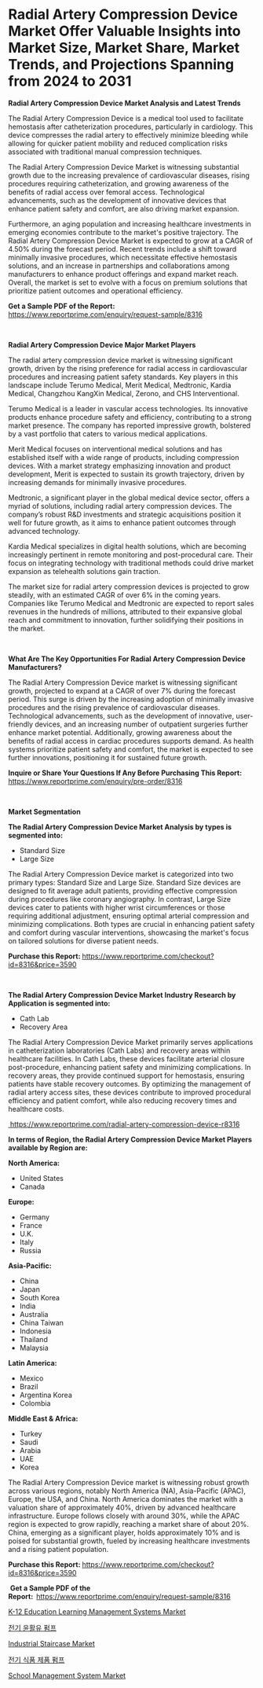<p><h1>Radial Artery Compression Device Market Offer Valuable Insights into Market Size, Market Share, Market Trends, and Projections Spanning from 2024 to 2031</h1></p><p><strong>Radial Artery Compression Device Market Analysis and Latest Trends</strong></p>
<p><p>The Radial Artery Compression Device is a medical tool used to facilitate hemostasis after catheterization procedures, particularly in cardiology. This device compresses the radial artery to effectively minimize bleeding while allowing for quicker patient mobility and reduced complication risks associated with traditional manual compression techniques.</p><p>The Radial Artery Compression Device Market is witnessing substantial growth due to the increasing prevalence of cardiovascular diseases, rising procedures requiring catheterization, and growing awareness of the benefits of radial access over femoral access. Technological advancements, such as the development of innovative devices that enhance patient safety and comfort, are also driving market expansion. </p><p>Furthermore, an aging population and increasing healthcare investments in emerging economies contribute to the market's positive trajectory. The Radial Artery Compression Device Market is expected to grow at a CAGR of 4.50% during the forecast period. Recent trends include a shift toward minimally invasive procedures, which necessitate effective hemostasis solutions, and an increase in partnerships and collaborations among manufacturers to enhance product offerings and expand market reach. Overall, the market is set to evolve with a focus on premium solutions that prioritize patient outcomes and operational efficiency.</p></p>
<p><strong>Get a Sample PDF of the Report:&nbsp;</strong> <a href="https://www.reportprime.com/enquiry/request-sample/8316">https://www.reportprime.com/enquiry/request-sample/8316</a></p>
<p>&nbsp;</p>
<p><strong>Radial Artery Compression Device Major Market Players</strong></p>
<p><p>The radial artery compression device market is witnessing significant growth, driven by the rising preference for radial access in cardiovascular procedures and increasing patient safety standards. Key players in this landscape include Terumo Medical, Merit Medical, Medtronic, Kardia Medical, Changzhou KangXin Medical, Zerono, and CHS Interventional.</p><p>Terumo Medical is a leader in vascular access technologies. Its innovative products enhance procedure safety and efficiency, contributing to a strong market presence. The company has reported impressive growth, bolstered by a vast portfolio that caters to various medical applications.</p><p>Merit Medical focuses on interventional medical solutions and has established itself with a wide range of products, including compression devices. With a market strategy emphasizing innovation and product development, Merit is expected to sustain its growth trajectory, driven by increasing demands for minimally invasive procedures.</p><p>Medtronic, a significant player in the global medical device sector, offers a myriad of solutions, including radial artery compression devices. The company’s robust R&D investments and strategic acquisitions position it well for future growth, as it aims to enhance patient outcomes through advanced technology.</p><p>Kardia Medical specializes in digital health solutions, which are becoming increasingly pertinent in remote monitoring and post-procedural care. Their focus on integrating technology with traditional methods could drive market expansion as telehealth solutions gain traction.</p><p>The market size for radial artery compression devices is projected to grow steadily, with an estimated CAGR of over 6% in the coming years. Companies like Terumo Medical and Medtronic are expected to report sales revenues in the hundreds of millions, attributed to their expansive global reach and commitment to innovation, further solidifying their positions in the market.</p></p>
<p>&nbsp;</p>
<p><strong>What Are The Key Opportunities For Radial Artery Compression Device Manufacturers?</strong></p>
<p><p>The Radial Artery Compression Device market is witnessing significant growth, projected to expand at a CAGR of over 7% during the forecast period. This surge is driven by the increasing adoption of minimally invasive procedures and the rising prevalence of cardiovascular diseases. Technological advancements, such as the development of innovative, user-friendly devices, and an increasing number of outpatient surgeries further enhance market potential. Additionally, growing awareness about the benefits of radial access in cardiac procedures supports demand. As health systems prioritize patient safety and comfort, the market is expected to see further innovations, positioning it for sustained future growth.</p></p>
<p><strong>Inquire or Share Your Questions If Any Before Purchasing This Report:</strong> <a href="https://www.reportprime.com/enquiry/pre-order/8316">https://www.reportprime.com/enquiry/pre-order/8316</a></p>
<p>&nbsp;</p>
<p><strong>Market Segmentation</strong></p>
<p><strong>The Radial Artery Compression Device Market Analysis by types is segmented into:</strong></p>
<p><ul><li>Standard Size</li><li>Large Size</li></ul></p>
<p><p>The Radial Artery Compression Device market is categorized into two primary types: Standard Size and Large Size. Standard Size devices are designed to fit average adult patients, providing effective compression during procedures like coronary angiography. In contrast, Large Size devices cater to patients with higher wrist circumferences or those requiring additional adjustment, ensuring optimal arterial compression and minimizing complications. Both types are crucial in enhancing patient safety and comfort during vascular interventions, showcasing the market's focus on tailored solutions for diverse patient needs.</p></p>
<p><strong>Purchase this Report:&nbsp;</strong><a href="https://www.reportprime.com/checkout?id=8316&price=3590">https://www.reportprime.com/checkout?id=8316&price=3590</a></p>
<p>&nbsp;</p>
<p><strong>The Radial Artery Compression Device Market Industry Research by Application is segmented into:</strong></p>
<p><ul><li>Cath Lab</li><li>Recovery Area</li></ul></p>
<p><p>The Radial Artery Compression Device Market primarily serves applications in catheterization laboratories (Cath Labs) and recovery areas within healthcare facilities. In Cath Labs, these devices facilitate arterial closure post-procedure, enhancing patient safety and minimizing complications. In recovery areas, they provide continued support for hemostasis, ensuring patients have stable recovery outcomes. By optimizing the management of radial artery access sites, these devices contribute to improved procedural efficiency and patient comfort, while also reducing recovery times and healthcare costs.</p></p>
<p><a href="https://www.reportprime.com/radial-artery-compression-device-r8316">&nbsp;https://www.reportprime.com/radial-artery-compression-device-r8316</a></p>
<p><strong>In terms of Region, the Radial Artery Compression Device Market Players available by Region are:</strong></p>
<p>
    <p> <strong> North America: </strong>
        <ul>
            <li>United States</li>
            <li>Canada</li>
        </ul>
        </p> 
    <p> <strong> Europe: </strong>
        <ul>
            <li>Germany</li>
            <li>France</li>
            <li>U.K.</li>
            <li>Italy</li>
            <li>Russia</li>
        </ul>
        </p> 
    <p> <strong> Asia-Pacific: </strong>
        <ul>
            <li>China</li>
            <li>Japan</li>
            <li>South Korea</li>
            <li>India</li>
            <li>Australia</li>
            <li>China Taiwan</li>
            <li>Indonesia</li>
            <li>Thailand</li>
            <li>Malaysia</li>
        </ul>
        </p> 
    <p> <strong> Latin America: </strong>
        <ul>
            <li>Mexico</li>
            <li>Brazil</li>
            <li>Argentina Korea</li>
            <li>Colombia</li>
        </ul>
        </p> 
    <p> <strong> Middle East & Africa: </strong>
        <ul>
            <li>Turkey</li>
            <li>Saudi</li>
            <li>Arabia</li>
            <li>UAE</li>
            <li>Korea</li>
        </ul>
    </p>
    </p>
<p><p>The Radial Artery Compression Device market is witnessing robust growth across various regions, notably North America (NA), Asia-Pacific (APAC), Europe, the USA, and China. North America dominates the market with a valuation share of approximately 40%, driven by advanced healthcare infrastructure. Europe follows closely with around 30%, while the APAC region is expected to grow rapidly, reaching a market share of about 20%. China, emerging as a significant player, holds approximately 10% and is poised for substantial growth, fueled by increasing healthcare investments and a rising patient population.</p></p>
<p><strong>Purchase this Report: </strong><a href="https://www.reportprime.com/checkout?id=8316&price=3590">https://www.reportprime.com/checkout?id=8316&price=3590</a></p>
<p>&nbsp;<strong>Get a Sample PDF of the Report:&nbsp;&nbsp;</strong><a href="https://www.reportprime.com/enquiry/request-sample/8316">https://www.reportprime.com/enquiry/request-sample/8316</a></p>
<p><strong></strong></p>
<p><p><a href="https://issuu.com/reportprime-2/docs/k-12-education-learning-management-_c84485522ff9f3">K-12 Education Learning Management Systems Market</a></p><p><a href="https://medium.com/@wallacecumfgmings567556/electric-lubricant-pump-market-%EC%9D%98-%EA%B8%80%EB%A1%9C%EB%B2%8C-%EC%8B%9C%EC%9E%A5-%EA%B0%9C%EC%9A%94%EB%8A%94-%EC%A0%84-%EC%84%B8%EA%B3%84-%EB%B0%8F-%EC%A3%BC%EC%9A%94-%EC%8B%9C%EC%9E%A5%EC%9D%98-%EC%82%B0%EC%97%85%EC%97%90-%EC%98%81%ED%96%A5%EC%9D%84-%EB%AF%B8%EC%B9%98%EB%8A%94-%EC%A3%BC%EC%9A%94-%ED%8A%B8%EB%A0%8C%EB%93%9C%EC%97%90-%EB%8C%80%ED%95%9C-%EB%8F%85%ED%8A%B9%ED%95%9C-%EA%B4%80%EC%A0%90%EC%9D%84-%EC%A0%9C%EA%B3%B5%ED%95%A9%EB%8B%88%EB%8B%A4-4a1988d54d97">전기 윤활유 펌프</a></p><p><a href="https://www.linkedin.com/pulse/what-emerging-market-trends-industrial-staircase-detailed-overview-2slbc?trackingId=NkeZDA04SxCCSFUh6AqUWA%3D%3D">Industrial Staircase Market</a></p><p><a href="https://medium.com/@wallacecumfgmings567556/%EC%A0%84%EA%B8%B0-%EC%8B%9D%ED%92%88-%EC%A0%9C%ED%92%88-%ED%8E%8C%ED%94%84-%EC%8B%9C%EC%9E%A5%EC%9D%98-%ED%98%84%EC%9E%AC-%EB%B0%8F-%EB%AF%B8%EB%9E%98-%EC%A0%84%EB%A7%9D%EC%9D%80-%EB%AC%B4%EC%97%87%EC%9D%B8%EA%B0%80%EC%9A%94-%EC%8B%9C%EC%9E%A5-%EB%B6%84%EC%84%9D-%EB%B0%8F-%ED%96%A5%ED%9B%84-%EB%B0%A9%ED%96%A5-2024-2031-2b533a0864c8">전기 식품 제품 펌프</a></p><p><a href="https://issuu.com/reportprime-2/docs/school-management-system-market-siz_f927c27c1233d1">School Management System Market</a></p></p>
